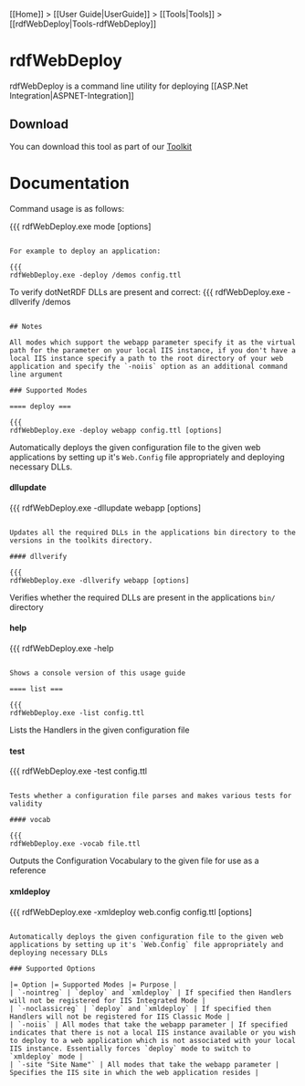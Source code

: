 [[Home]] > [[User Guide|UserGuide]] > [[Tools|Tools]] > [[rdfWebDeploy|Tools-rdfWebDeploy]]

# rdfWebDeploy 

rdfWebDeploy is a command line utility for deploying [[ASP.Net Integration|ASPNET-Integration]]

## Download 

You can download this tool as part of our [Toolkit](http://www.dotnetrdf.org?content.asp?pageID=Download%20dotNetRDF%20Toolkit%20for%20Windows)

# Documentation 

Command usage is as follows:

{{{
rdfWebDeploy.exe mode [options]
```

For example to deploy an application:

{{{
rdfWebDeploy.exe -deploy /demos config.ttl
```

To verify dotNetRDF DLLs are present and correct:
{{{
rdfWebDeploy.exe -dllverify /demos
```

## Notes 

All modes which support the webapp parameter specify it as the virtual path for the parameter on your local IIS instance, if you don't have a local IIS instance specify a path to the root directory of your web application and specify the `-noiis` option as an additional command line argument

### Supported Modes 

==== deploy ===

{{{
rdfWebDeploy.exe -deploy webapp config.ttl [options]
```

Automatically deploys the given configuration file to the given web applications by setting up it's `Web.Config` file appropriately and deploying necessary DLLs.

#### dllupdate 

{{{
rdfWebDeploy.exe -dllupdate webapp [options]
```

Updates all the required DLLs in the applications bin directory to the versions in the toolkits directory.

#### dllverify 

{{{
rdfWebDeploy.exe -dllverify webapp [options]
```

Verifies whether the required DLLs are present in the applications `bin/` directory

#### help 

{{{
rdfWebDeploy.exe -help
```

Shows a console version of this usage guide

==== list ===

{{{
rdfWebDeploy.exe -list config.ttl
```

Lists the Handlers in the given configuration file

#### test 

{{{
rdfWebDeploy.exe -test config.ttl
```

Tests whether a configuration file parses and makes various tests for validity

#### vocab 

{{{
rdfWebDeploy.exe -vocab file.ttl
```

Outputs the Configuration Vocabulary to the given file for use as a reference

#### xmldeploy 

{{{
rdfWebDeploy.exe -xmldeploy web.config config.ttl [options]
```

Automatically deploys the given configuration file to the given web applications by setting up it's `Web.Config` file appropriately and deploying necessary DLLs

### Supported Options 

|= Option |= Supported Modes |= Purpose |
| `-nointreg` | `deploy` and `xmldeploy` | If specified then Handlers will not be registered for IIS Integrated Mode |
| `-noclassicreg` | `deploy` and `xmldeploy` | If specified then Handlers will not be registered for IIS Classic Mode |
| `-noiis` | All modes that take the webapp parameter | If specified indicates that there is not a local IIS instance available or you wish to deploy to a web application which is not associated with your local IIS instance. Essentially forces `deploy` mode to switch to `xmldeploy` mode |
| `-site "Site Name"` | All modes that take the webapp parameter | Specifies the IIS site in which the web application resides |
